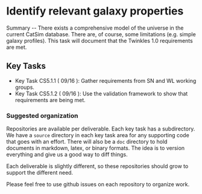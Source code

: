 #  Identify relevant galaxy properties

Summary -- There exists a comprehensive model of the universe in the current CatSim database. There are, of
course, some limitations (e.g. simple galaxy profiles). This task will document that the Twinkles 1.0
requirements are met.

## Key Tasks
* Key Task CS5.1.1 ( 09/16 ): Gather requirements from SN and WL working groups.
* Key Task CS5.1.2 ( 09/16 ): Use the validation framework to show that requirements are
being met.

### Suggested organization
Repositories are available per deliverable.  Each key task has a subdirectory.
We have a `source` directory in each key task area for any supporting
code that goes with an effort.  There will also be a `doc` directory to hold documents in markdown,
latex, or binary formats.  The idea is to version everything and give us a good way to diff things.

Each deliverable is slightly different, so these repositories should grow to support the different need.

Please feel free to use github issues on each repository to organize work.
